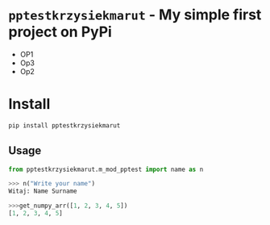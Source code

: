 # `pptestkrzysiekmarut` - My simple first project on PyPi

* OP1
* Op3
* Op2

# Install

```python
pip install pptestkrzysiekmarut 
```

## Usage

```python
from pptestkrzysiekmarut.m_mod_pptest import name as n 

>>> n("Write your name")
Witaj: Name Surname

>>>get_numpy_arr([1, 2, 3, 4, 5])
[1, 2, 3, 4, 5]
```